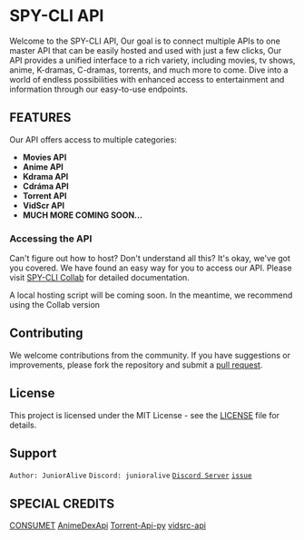 # SPY-CLI API

Welcome to the SPY-CLI API, Our goal is to connect multiple APIs to one master API that can be easily hosted and used with just a few clicks, Our API provides a unified interface to a rich variety, including movies, tv shows, anime, K-dramas, C-dramas, torrents, and much more to come. Dive into a world of endless possibilities with enhanced access to entertainment and information through our easy-to-use endpoints. 

## FEATURES

Our API offers access to multiple categories:

- **Movies API**
- **Anime API**
- **Kdrama API**
- **Cdráma API**
- **Torrent API**
- **VidScr API**
- **MUCH MORE COMING SOON...**

### Accessing the API

Can't figure out how to host? Don't understand all this? It's okay, we've got you covered. We have found an easy way for you to access our API. Please visit [SPY-CLI Collab](https://github.com/spycli/spycli-collab) for detailed documentation.

A local hosting script will be coming soon. In the meantime, we recommend using the Collab version

## Contributing

We welcome contributions from the community. If you have suggestions or improvements, please fork the repository and submit a [pull request](https://github.com/spycli/spycli-api/pulls).

## License

This project is licensed under the MIT License - see the [LICENSE](LICENSE.md) file for details.

## Support

```Author: JuniorAlive``` ```Discord: junioralive``` [```Discord Server```](https://discord.gg/g7wDtnBKEb) [```issue```](https://github.com/spycli/spycli-api/issues/new)

## SPECIAL CREDITS

[CONSUMET](https://github.com/consumet/api.consumet.org)
[AnimeDexApi](https://github.com/TechShreyash/AnimeDexApi)
[Torrent-Api-py](https://github.com/Ryuk-me/Torrent-Api-pyy)
[vidsrc-api](https://github.com/cool-dev-guy/vidsrc-api)
